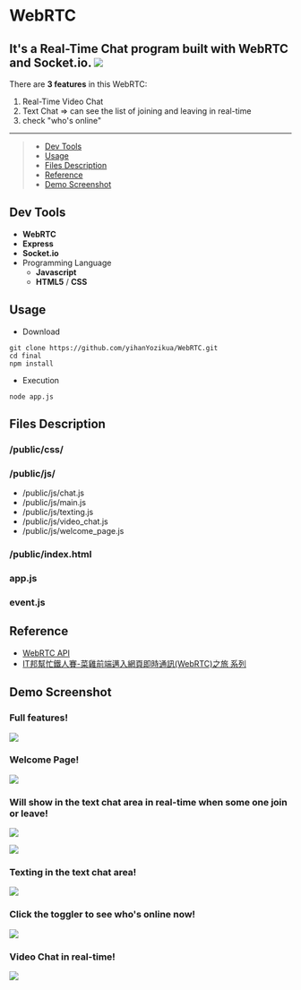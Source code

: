 # WebRTC
It's a Real-Time Chat program built with WebRTC and Socket.io.
![](https://i.imgur.com/8F1HE9Z.jpg)
---
There are **3 features** in this WebRTC:
1. Real-Time Video Chat
2. Text Chat => can see the list of joining and leaving in real-time
3. check "who's online"
---

<!-- ## Table of Contents -->
> * [Dev Tools](#dev-tools)
> * [Usage](#usage)
> * [Files Description](#files-description)
> * [Reference](#reference)
> * [Demo Screenshot](#demo-screenshot)


## Dev Tools
* **WebRTC**
* **Express**
* **Socket.io**
* Programming Language
  * **Javascript**
  * **HTML5** / **CSS**


## Usage
* Download 
```bash=
git clone https://github.com/yihanYozikua/WebRTC.git
cd final
npm install
```
* Execution
```bash=
node app.js
```


## Files Description
### /public/css/
### /public/js/
  * /public/js/chat.js
  * /public/js/main.js
  * /public/js/texting.js
  * /public/js/video_chat.js
  * /public/js/welcome_page.js
### /public/index.html
### app.js
### event.js


## Reference
* [WebRTC API](https://developer.mozilla.org/en-US/docs/Web/API/WebRTC_API)
* [IT邦幫忙鐵人賽-菜雞前端邁入網頁即時通訊(WebRTC)之旅 系列](https://ithelp.ithome.com.tw/users/20129521/ironman/3138)


## Demo Screenshot
### Full features!
![](https://i.imgur.com/8F1HE9Z.jpg)

### Welcome Page!
![](https://i.imgur.com/qwPPoB9.png)

### Will show in the text chat area in real-time when some one join or leave!
![](https://i.imgur.com/MsYb0tT.png)

![](https://i.imgur.com/Hha3gl2.png)

### Texting in the text chat area!
![](https://i.imgur.com/aUGLEaz.png)

### Click the toggler to see who's online now!
![](https://i.imgur.com/tnL1IkC.png)

### Video Chat in real-time!
![](https://i.imgur.com/4x9Mq4O.jpg)